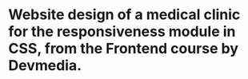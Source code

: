 # Website design of a medical clinic for the responsiveness module in CSS, from the Frontend course by Devmedia.
